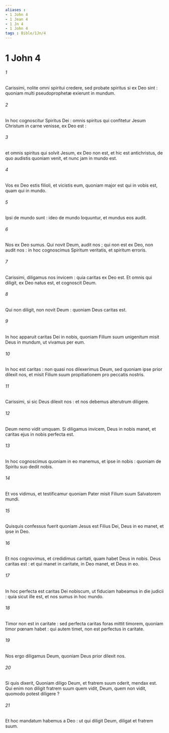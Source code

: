 ```yaml
---
aliases : 
- 1 John 4
- 1 Jean 4
- 1 Jn 4
- 1 John 4
tags : Bible/1Jn/4
---
```


# 1 John 4

###### 1
Carissimi, nolite omni spiritui credere, sed probate spiritus si ex Deo sint : quoniam multi pseudoprophetæ exierunt in mundum.
###### 2
In hoc cognoscitur Spiritus Dei : omnis spiritus qui confitetur Jesum Christum in carne venisse, ex Deo est :
###### 3
et omnis spiritus qui solvit Jesum, ex Deo non est, et hic est antichristus, de quo audistis quoniam venit, et nunc jam in mundo est.
###### 4
Vos ex Deo estis filioli, et vicistis eum, quoniam major est qui in vobis est, quam qui in mundo.
###### 5
Ipsi de mundo sunt : ideo de mundo loquuntur, et mundus eos audit.
###### 6
Nos ex Deo sumus. Qui novit Deum, audit nos ; qui non est ex Deo, non audit nos : in hoc cognoscimus Spiritum veritatis, et spiritum erroris.
###### 7
Carissimi, diligamus nos invicem : quia caritas ex Deo est. Et omnis qui diligit, ex Deo natus est, et cognoscit Deum.
###### 8
Qui non diligit, non novit Deum : quoniam Deus caritas est.
###### 9
In hoc apparuit caritas Dei in nobis, quoniam Filium suum unigenitum misit Deus in mundum, ut vivamus per eum.
###### 10
In hoc est caritas : non quasi nos dilexerimus Deum, sed quoniam ipse prior dilexit nos, et misit Filium suum propitiationem pro peccatis nostris.
###### 11
Carissimi, si sic Deus dilexit nos : et nos debemus alterutrum diligere.
###### 12
Deum nemo vidit umquam. Si diligamus invicem, Deus in nobis manet, et caritas ejus in nobis perfecta est.
###### 13
In hoc cognoscimus quoniam in eo manemus, et ipse in nobis : quoniam de Spiritu suo dedit nobis.
###### 14
Et vos vidimus, et testificamur quoniam Pater misit Filium suum Salvatorem mundi.
###### 15
Quisquis confessus fuerit quoniam Jesus est Filius Dei, Deus in eo manet, et ipse in Deo.
###### 16
Et nos cognovimus, et credidimus caritati, quam habet Deus in nobis. Deus caritas est : et qui manet in caritate, in Deo manet, et Deus in eo.
###### 17
In hoc perfecta est caritas Dei nobiscum, ut fiduciam habeamus in die judicii : quia sicut ille est, et nos sumus in hoc mundo.
###### 18
Timor non est in caritate : sed perfecta caritas foras mittit timorem, quoniam timor pœnam habet : qui autem timet, non est perfectus in caritate.
###### 19
Nos ergo diligamus Deum, quoniam Deus prior dilexit nos.
###### 20
Si quis dixerit, Quoniam diligo Deum, et fratrem suum oderit, mendax est. Qui enim non diligit fratrem suum quem vidit, Deum, quem non vidit, quomodo potest diligere ?
###### 21
Et hoc mandatum habemus a Deo : ut qui diligit Deum, diligat et fratrem suum.
